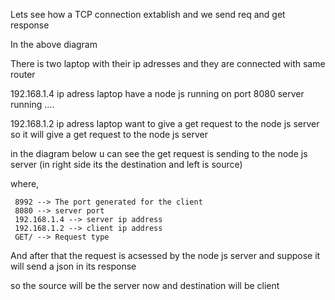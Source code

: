 Lets see how a TCP connection extablish and we send req and get response 



In the above diagram 

There is two laptop with their ip adresses and they are connected with same router

192.168.1.4 ip adress laptop have a node js running on port 8080 server running ....

192.168.1.2 ip adress laptop want to give a get request to the node js server so it will give a get request to the node js server 

in the diagram below u can see the get request is sending to the node js server (in right side its the destination and left is source)

where,

     8992 --> The port generated for the client
     8080 --> server port
     192.168.1.4 --> server ip address
     192.168.1.2 --> client ip address
     GET/ --> Request type


And after that the request is acsessed by the node js server and suppose it will send a json in its response 

so the source will be the server now and destination will be client